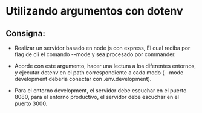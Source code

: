 # Utilizando argumentos con dotenv

## Consigna:

- Realizar un servidor basado en node js con express, El cual reciba por flag de cli el comando --mode <modo> y sea procesado por commander.

- Acorde con este argumento, hacer una lectura a los diferentes entornos, y ejecutar dotenv en el path correspondiente a cada modo (--mode development debería conectar con .env.development).

- Para el entorno development, el servidor debe escuchar en el puerto 8080, para el entorno productivo, el servidor debe escuchar en el puerto 3000. 